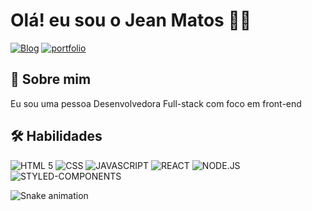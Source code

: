# Olá! eu sou o Jean Matos 👋🏾

[![Blog](https://img.shields.io/badge/LinkedIn-0077B5?style=for-the-badge&logo=linkedin&logoColor=white)](https://www.linkedin.com/in/-jeancarlos/)
[![portfolio](https://img.shields.io/badge/my_portfolio-000?style=for-the-badge&logo=ko-fi&logoColor=white)](https://jeanmatos.netlify.app/)

## 🚀 Sobre mim
Eu sou uma pessoa Desenvolvedora Full-stack com foco em front-end

## 🛠 Habilidades
<div>
<img src="https://img.shields.io/badge/HTML5-E34F26?style=for-the-badge&logo=html5&logoColor=white" alt="HTML 5"></img>
<img src="https://img.shields.io/badge/CSS3-1572B6?style=for-the-badge&logo=css3&logoColor=white" alt="CSS" ></img>
<img src="https://img.shields.io/badge/JavaScript-F7DF1E?style=for-the-badge&logo=javascript&logoColor=black" alt="JAVASCRIPT" ></img>
<img src="https://img.shields.io/badge/React-20232A?style=for-the-badge&logo=react&logoColor=61DAFB" alt="REACT" ></img>
<img src="https://img.shields.io/badge/Node.js-43853D?style=for-the-badge&logo=node.js&logoColor=white" alt="NODE.JS" ></img>
<img src="https://img.shields.io/badge/styled--components-DB7093?style=for-the-badge&logo=styled-components&logoColor=white" alt="STYLED-COMPONENTS" ></img>
<img src="" alt="" ></img>
<img src="" alt="" ></img>

</div>





![Snake animation](https://github.com/jeanmts/jeanmts/blob/output/github-contribution-grid-snake.svg)
